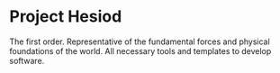 # Project Hesiod
The first order. Representative of the fundamental forces and physical foundations of the world. All necessary tools and templates to develop software.
